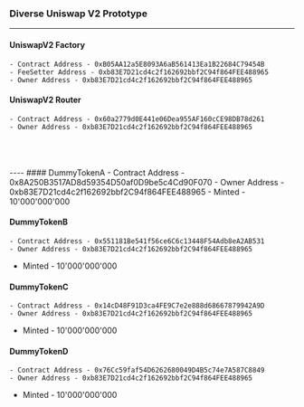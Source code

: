 ### Diverse Uniswap V2 Prototype
---


#### UniswapV2 Factory
	- Contract Address - 0xB05AA12a5E8093A6aB561413Ea1B22684C79454B
	- FeeSetter Address - 0xb83E7D21cd4c2f162692bbf2C94f864FEE488965
	- Owner Address - 0xb83E7D21cd4c2f162692bbf2C94f864FEE488965 

#### UniswapV2 Router
	- Contract Address - 0x60a2779d0E441e06Dea955AF160cCE98DB78d261
	- Owner Address - 0xb83E7D21cd4c2f162692bbf2C94f864FEE488965 	

<br/>
<br/>
<br/>
----
#### DummyTokenA 
	- Contract Address - 0x8A250B3517AD8d59354D50af0D9be5c4Cd90F070
	- Owner Address - 0xb83E7D21cd4c2f162692bbf2C94f864FEE488965 
  - Minted - 10'000'000'000

#### DummyTokenB 
	- Contract Address - 0x551181Be541f56ce6C6c13448F54Adb8eA2AB531
	- Owner Address - 0xb83E7D21cd4c2f162692bbf2C94f864FEE488965 
  - Minted - 10'000'000'000

#### DummyTokenC 
	- Contract Address - 0x14cD48F91D3ca4FE9C7e2e888d68667879942A9D
	- Owner Address - 0xb83E7D21cd4c2f162692bbf2C94f864FEE488965 
  - Minted - 10'000'000'000

#### DummyTokenD 
	- Contract Address - 0x76Cc59faf54D6262680049D4B5c74e7A587C8849
	- Owner Address - 0xb83E7D21cd4c2f162692bbf2C94f864FEE488965 
  - Minted - 10'000'000'000
